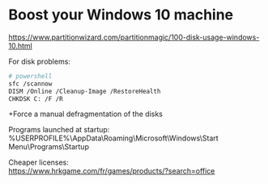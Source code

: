 # Boost your Windows 10 machine

https://www.partitionwizard.com/partitionmagic/100-disk-usage-windows-10.html

For disk problems:
```bash
# powershell
sfc /scannow
DISM /Online /Cleanup-Image /RestoreHealth
CHKDSK C: /F /R
```
+Force a manual defragmentation of the disks

Programs launched at startup:<br/>
%USERPROFILE%\AppData\Roaming\Microsoft\Windows\Start Menu\Programs\Startup

Cheaper licenses:<br/>
https://www.hrkgame.com/fr/games/products/?search=office
